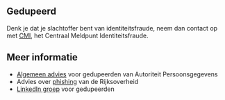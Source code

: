 ## Gedupeerd

Denk je dat je slachtoffer bent van identiteitsfraude, neem dan contact op met [CMI](https://www.rijksoverheid.nl/contact/contactgids/centraal-meldpunt-identiteitsfraude-cmi), het Centraal Meldpunt Identiteitsfraude.


## Meer informatie
* [Algemeen advies](https://www.autoriteitpersoonsgegevens.nl/themas/beveiliging/datalekken/slachtoffer-van-een-datalek-dit-kunt-u-doen) voor gedupeerden van Autoriteit Persoonsgegevens
* Advies over [phishing](https://www.rijksoverheid.nl/onderwerpen/cybercrime-en-cybersecurity/vraag-en-antwoord/phishing) van de Rijksoverheid
* [LinkedIn groep](https://lnkd.in/e4PvZjy6) voor gedupeerden
